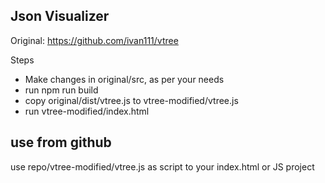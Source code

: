 ## Json Visualizer

Original: https://github.com/ivan111/vtree

Steps
- Make changes in original/src, as per your needs
- run npm run build
- copy original/dist/vtree.js to vtree-modified/vtree.js
- run vtree-modified/index.html

## use from github
use repo/vtree-modified/vtree.js as script to your index.html or JS project